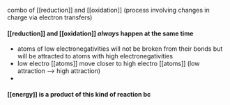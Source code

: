 combo of [[reduction]] and [[oxidation]] (process involving changes in charge via electron transfers)
#### [[reduction]] and [[oxidation]] *always* happen at the same time
- atoms of low electronegativities will not be broken from their bonds but will be attracted to atoms with high electronegativities
- low electro [[atoms]] move closer to high electro [[atoms]] (low attraction --> high attraction)
- 

#### [[energy]] is a product of this kind of reaction bc